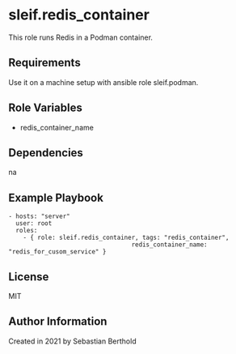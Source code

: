 # sleif.redis_container

This role runs Redis in a Podman container.

## Requirements

Use it on a machine setup with ansible role sleif.podman.

## Role Variables

- redis_container_name

## Dependencies

na

## Example Playbook

    - hosts: "server"
      user: root
      roles:
        - { role: sleif.redis_container, tags: "redis_container",
                                      redis_container_name: "redis_for_cusom_service" }

## License

MIT

## Author Information

Created in 2021 by Sebastian Berthold
